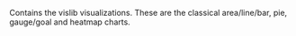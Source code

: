 Contains the vislib visualizations. These are the classical area/line/bar, pie, gauge/goal and 
heatmap charts.
